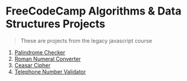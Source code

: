 # FreeCodeCamp Algorithms & Data Structures Projects

> These are projects from the legacy javascript course

1. [Palindrome Checker](palindrome)
2. [Roman Numeral Converter](roman-numeral)
3. [Ceasar Cipher](ceasar-cipher)
4. [Telephone Number Validator](telephone)
